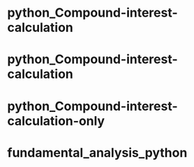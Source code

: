 # python_Compound-interest-calculation
# python_Compound-interest-calculation
# python_Compound-interest-calculation-only
# fundamental_analysis_python
